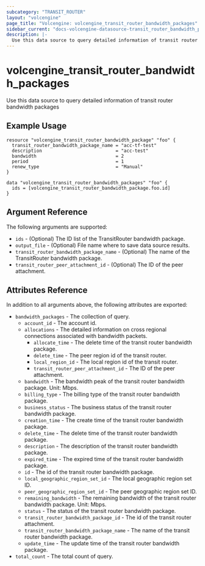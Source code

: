 ```yaml
---
subcategory: "TRANSIT_ROUTER"
layout: "volcengine"
page_title: "Volcengine: volcengine_transit_router_bandwidth_packages"
sidebar_current: "docs-volcengine-datasource-transit_router_bandwidth_packages"
description: |-
  Use this data source to query detailed information of transit router bandwidth packages
---
```

# volcengine_transit_router_bandwidth_packages
Use this data source to query detailed information of transit router bandwidth packages
## Example Usage
```hcl
resource "volcengine_transit_router_bandwidth_package" "foo" {
  transit_router_bandwidth_package_name = "acc-tf-test"
  description                           = "acc-test"
  bandwidth                             = 2
  period                                = 1
  renew_type                            = "Manual"
}

data "volcengine_transit_router_bandwidth_packages" "foo" {
  ids = [volcengine_transit_router_bandwidth_package.foo.id]
}
```
## Argument Reference
The following arguments are supported:
* `ids` - (Optional) The ID list of the TransitRouter bandwidth package.
* `output_file` - (Optional) File name where to save data source results.
* `transit_router_bandwidth_package_name` - (Optional) The name of the TransitRouter bandwidth package.
* `transit_router_peer_attachment_id` - (Optional) The ID of the peer attachment.

## Attributes Reference
In addition to all arguments above, the following attributes are exported:
* `bandwidth_packages` - The collection of query.
    * `account_id` - The account id.
    * `allocations` - The detailed information on cross regional connections associated with bandwidth packets.
        * `allocate_time` - The delete time of the transit router bandwidth package.
        * `delete_time` - The peer region id of the transit router.
        * `local_region_id` - The local region id of the transit router.
        * `transit_router_peer_attachment_id` - The ID of the peer attachment.
    * `bandwidth` - The bandwidth peak of the transit router bandwidth package. Unit: Mbps.
    * `billing_type` - The billing type of the transit router bandwidth package.
    * `business_status` - The business status of the transit router bandwidth package.
    * `creation_time` - The create time of the transit router bandwidth package.
    * `delete_time` - The delete time of the transit router bandwidth package.
    * `description` - The description of the transit router bandwidth package.
    * `expired_time` - The expired time of the transit router bandwidth package.
    * `id` - The id of the transit router bandwidth package.
    * `local_geographic_region_set_id` - The local geographic region set ID.
    * `peer_geographic_region_set_id` - The peer geographic region set ID.
    * `remaining_bandwidth` - The remaining bandwidth of the transit router bandwidth package. Unit: Mbps.
    * `status` - The status of the transit router bandwidth package.
    * `transit_router_bandwidth_package_id` - The id of the transit router attachment.
    * `transit_router_bandwidth_package_name` - The name of the transit router bandwidth package.
    * `update_time` - The update time of the transit router bandwidth package.
* `total_count` - The total count of query.


